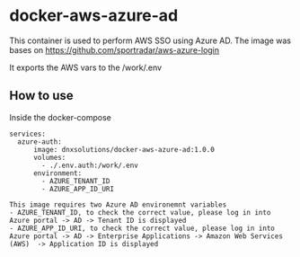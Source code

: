 # docker-aws-azure-ad

This container is used to perform AWS SSO using Azure AD.
The image was bases on https://github.com/sportradar/aws-azure-login

It exports the AWS vars to the /work/.env

## How to use
Inside the docker-compose

```
services:
  azure-auth:
      image: dnxsolutions/docker-aws-azure-ad:1.0.0
      volumes:
        - ./.env.auth:/work/.env
      environment:
        - AZURE_TENANT_ID
        - AZURE_APP_ID_URI

This image requires two Azure AD environemnt variables
- AZURE_TENANT_ID, to check the correct value, please log in into Azure portal -> AD -> Tenant ID is displayed
- AZURE_APP_ID_URI, to check the correct value, please log in into Azure portal -> AD -> Enterprise Applications -> Amazon Web Services (AWS)  -> Application ID is displayed 